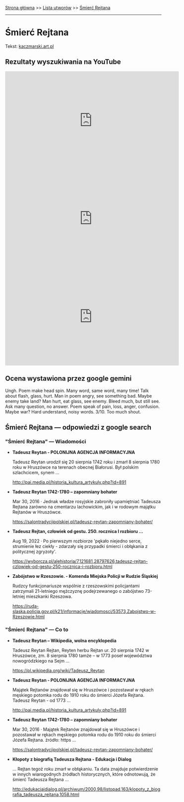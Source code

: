[Strona główna](../index.md) >> [Lista utworów](../list.md) >> [Śmierć Rejtana](697.md)

---

# Śmierć Rejtana

Tekst: [kaczmarski.art.pl](https://www.kaczmarski.art.pl/tworczosc/wiersze/smierc-rejtana/)

## Rezultaty wyszukiwania na YouTube

<iframe width="560" height="315" src="https://www.youtube.com/embed/pe6mqxaclyI?si=IdontcarewhotheIRSsendsImnotpayingtaxes" title="YouTube video player" frameborder="0" allow="accelerometer; autoplay; clipboard-write; encrypted-media; gyroscope; picture-in-picture; web-share" referrerpolicy="strict-origin-when-cross-origin" allowfullscreen></iframe>

<iframe width="560" height="315" src="https://www.youtube.com/embed/Zi9dMUaG5X4?si=IdontcarewhotheIRSsendsImnotpayingtaxes" title="YouTube video player" frameborder="0" allow="accelerometer; autoplay; clipboard-write; encrypted-media; gyroscope; picture-in-picture; web-share" referrerpolicy="strict-origin-when-cross-origin" allowfullscreen></iframe>

<iframe width="560" height="315" src="https://www.youtube.com/embed/gqWAOAM0wOA?si=IdontcarewhotheIRSsendsImnotpayingtaxes" title="YouTube video player" frameborder="0" allow="accelerometer; autoplay; clipboard-write; encrypted-media; gyroscope; picture-in-picture; web-share" referrerpolicy="strict-origin-when-cross-origin" allowfullscreen></iframe>

## Ocena wystawiona przez google gemini

Ungh. Poem make head spin. Many word, same word, many time! Talk about flash, glass, hurt. Man in poem angry, see something bad. Maybe enemy take land? Man hurt, eat glass, see enemy. Bleed much, but still see. Ask many question, no answer. Poem speak of pain, loss, anger, confusion. Maybe war? Hard understand, noisy words. 3/10. Too much shout.


## Śmierć Rejtana — odpowiedzi z google search

### "Śmierć Rejtana" — Wiadomości

- **Tadeusz Reytan - POLONIJNA AGENCJA INFORMACYJNA**

    Tadeusz Reytan urodził się 20 sierpnia 1742 roku i zmarł 8 sierpnia 1780 roku w Hruszówce na terenach obecnej Białorusi. Był polskim szlachcicem, synem ... 

   <http://pai.media.pl/historia_kultura_artykuly.php?id=891>
- **Tadeusz Reytan 1742-1780 – zapomniany bohater**

    Mar 30, 2016  ·  Jednak władze rosyjskie zabroniły upamiętniać Tadeusza Rejtana zarówno na cmentarzu lachowickim, jak i w rodowym majątku Rejtanów w Hruszówce. 

   <https://salontradycjipolskiej.pl/tadeusz-reytan-zapomniany-bohater/>
- **Tadeusz Rejtan, człowiek od gestu. 250. rocznica I rozbioru ...**

    Aug 19, 2022  ·  Po pierwszym rozbiorze 'pękało niejedno serce, strumienie łez ciekły - zdarzały się przypadki śmierci i obłąkania z politycznej zgryzoty'. 

   <https://wyborcza.pl/alehistoria/7,121681,28797626,tadeusz-rejtan-czlowiek-od-gestu-250-rocznica-i-rozbioru.html>
- **Zabójstwo w Rzeszowie. - Komenda Miejska Policji w Rudzie Śląskiej**

    Rudzcy funkcjonariusze wspólnie z rzeszowskimi policjantami zatrzymali 21-letniego mężczyznę podejrzewanego o zabójstwo 73-letniej mieszkanki Rzeszowa. 

   <https://ruda-slaska.policja.gov.pl/k21/informacje/wiadomosci/53573,Zabojstwo-w-Rzeszowie.html>

### "Śmierć Rejtana" — Co to

- **Tadeusz Reytan – Wikipedia, wolna encyklopedia**

    Tadeusz Reytan Rejtan, Reyten herbu Rejtan ur. 20 sierpnia 1742 w Hruszówce, zm. 8 sierpnia 1780 tamże – w 1773 poseł województwa nowogródzkiego na Sejm ... 

   <https://pl.wikipedia.org/wiki/Tadeusz_Reytan>
- **Tadeusz Reytan - POLONIJNA AGENCJA INFORMACYJNA**

    Majątek Rejtanów znajdował się w Hruszówce i pozostawał w rękach męskiego potomka rodu do 1910 roku do śmierci Józefa Rejtana. Tadeusz Reytan - od 1773 ... 

   <http://pai.media.pl/historia_kultura_artykuly.php?id=891>
- **Tadeusz Reytan 1742-1780 – zapomniany bohater**

    Mar 30, 2016  ·  Majątek Rejtanów znajdował się w Hruszówce i pozostawał w rękach męskiego potomka rodu do 1910 roku do śmierci Józefa Rejtana. źródło: https ... 

   <https://salontradycjipolskiej.pl/tadeusz-reytan-zapomniany-bohater/>
- **Kłopoty z biografią Tadeusza Rejtana - Edukacja i Dialog**

    ... Rejtan tegoż roku zmarł w obłąkaniu. Ta data znajduje potwierdzenie w innych wiarogodnych źródłach historycznych, które odnotowują, że śmierć Tadeusza Rejtana ... 

   <http://edukacjaidialog.pl/archiwum/2000,98/listopad,163/klopoty_z_biografia_tadeusza_rejtana,1058.html>

